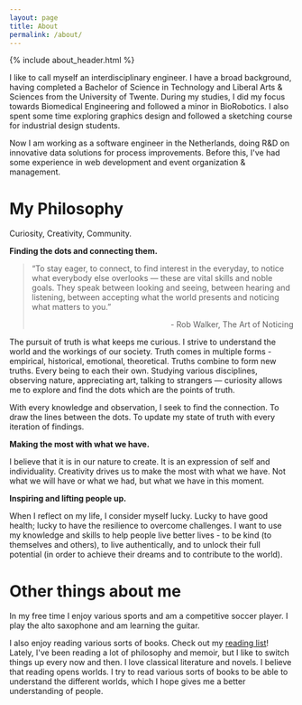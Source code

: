 ```yaml
---
layout: page
title: About
permalink: /about/
---
```


{% include about_header.html %}

I like to call myself an interdisciplinary engineer. I have a broad background, having completed a Bachelor of Science in Technology and Liberal Arts & Sciences from the University of Twente. During my studies, I did my focus towards Biomedical Engineering and followed a minor in BioRobotics. I also spent some time exploring graphics design and followed a sketching course for industrial design students.

Now I am working as a software engineer in the Netherlands, doing R&D on innovative data solutions for process improvements. Before this, I've had some experience in web development and event organization & management.

# My Philosophy

Curiosity, Creativity, Community.

**Finding the dots and connecting them.**

> “To stay eager, to connect, to find interest in the everyday, to notice what everybody else overlooks — these are vital skills and noble goals. They speak between looking and seeing, between hearing and listening, between accepting what the world presents and noticing what matters to you.”  
> <p align="right">- Rob Walker, The Art of Noticing</p>

The pursuit of truth is what keeps me curious. I strive to understand the world and the workings of our society. Truth comes in multiple forms - empirical, historical, emotional, theoretical. Truths combine to form new truths. Every being to each their own. Studying various disciplines, observing nature, appreciating art, talking to strangers — curiosity allows me to explore and find the dots which are the points of truth. 

With every knowledge and observation, I seek to find the connection. To draw the lines between the dots. To update my state of truth with every iteration of findings.

**Making the most with what we have.**

I believe that it is in our nature to create. It is an expression of self and individuality. Creativity drives us to make the most with what we have. Not what we will have or what we had, but what we have in this moment.

**Inspiring and lifting people up.**

When I reflect on my life, I consider myself lucky. Lucky to have good health; lucky to have the resilience to overcome challenges. I want to use my knowledge and skills to help people live better lives - to be kind (to themselves and others), to live authentically, and to unlock their full potential (in order to achieve their dreams and to contribute to the world).


# Other things about me

In my free time I enjoy various sports and am a competitive soccer player. I play the alto saxophone and am learning the guitar. 

I also enjoy reading various sorts of books. Check out my [reading list](/books)! Lately, I've been reading a lot of philosophy and memoir, but I like to switch things up every now and then. I love classical literature and novels. I believe that reading opens worlds. I try to read various sorts of books to be able to understand the different worlds, which I hope gives me a better understanding of people.

<!-- # Journey

My journey so far...

{ include about_journey.html } -->